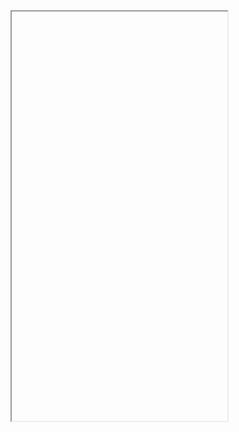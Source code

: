 <html>
<body>
<iframe width="345" height="655" scr="https://youtu.be/Xqx6JFU0Pbc"></iframe>
</body>
</html>
